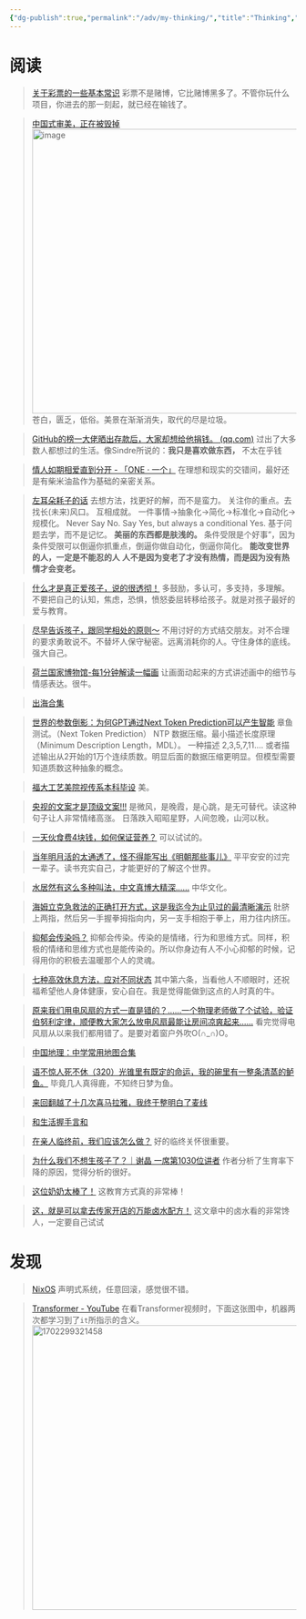 ```yaml
---
{"dg-publish":true,"permalink":"/adv/my-thinking/","title":"Thinking","noteIcon":""}
---
```


# 阅读

> [关于彩票的一些基本常识](https://mp.weixin.qq.com/s/cyTMKk55zsBPs72saqstlw)
> 彩票不是赌博，它比赌博黑多了。不管你玩什么项目，你进去的那一刻起，就已经在输钱了。

> [中国式审美，正在被毁掉](https://mp.weixin.qq.com/s/stfgHl9GrwWwe9pHsEVJCg)
> <img src="https://cdn.jsdelivr.net/gh/aaronmack/image-hosting@master/e/image.74z06xb9kqk0.webp" alt="image" width=500/>
> 苍白，匮乏，低俗。美景在渐渐消失，取代的尽是垃圾。

> [GitHub的榜一大佬晒出存款后，大家却想给他捐钱。 (qq.com)](https://mp.weixin.qq.com/s/y2AYcC83KCv2Pi060n_MZg)
> 过出了大多数人都想过的生活。像Sindre所说的：**我只是喜欢做东西，** 不太在乎钱

> [情人如期相爱直到分开 - 「ONE · 一个」](http://wufazhuce.com/article/6141)
> 在理想和现实的交错间，最好还是有柴米油盐作为基础的亲密关系。

> [左耳朵耗子的话](https://mp.weixin.qq.com/s/bOnW8gDJ-dXp4KbAjhDw9A)
> 去想方法，找更好的解，而不是蛮力。
> 关注你的重点。去找长(未来)风口。
> 互相成就。
> 一件事情->抽象化->简化->标准化->自动化->规模化。
> Never Say No. Say Yes, but always a conditional Yes.
> 基于问题去学，而不是记忆。
> **美丽的东西都是肤浅的。**
> 条件受限是个好事”，因为条件受限可以倒逼你抓重点，倒逼你做自动化，倒逼你简化。
> **能改变世界的人，一定是不能忍的人**
> **人不是因为变老了才没有热情，而是因为没有热情才会变老。**

> [什么才是真正爱孩子，说的很透彻！](https://m.weibo.cn/detail/4901791285645834)
> 多鼓励，多认可，多支持，多理解。 不要把自己的认知，焦虑，恐惧，愤怒委屈转移给孩子。就是对孩子最好的爱与教育。

> [尽早告诉孩子，跟同学相处的原则～](https://m.weibo.cn/detail/4901751808859026)
> 不用讨好的方式结交朋友。对不合理的要求勇敢说不。不替坏人保守秘密。远离消耗你的人。守住身体的底线。强大自己。

> [荷兰国家博物馆-每1分钟解读一幅画](https://m.weibo.cn/detail/4903540612399888)
> 让画面动起来的方式讲述画中的细节与情感表达。很牛。

> [出海合集](https://m.weibo.cn/status/N25MQAwq2?jumpfrom=weibocom)

> [世界的参数倒影：为何GPT通过Next Token Prediction可以产生智能](https://zhuanlan.zhihu.com/p/632795115?utm_id=0)
> 章鱼测试。（Next Token Prediction） NTP
> 数据压缩。最小描述长度原理（Minimum Description Length，MDL）。
> 一种描述 2,3,5,7,11....   或者描述输出从2开始的1万个连续质数。明显后面的数据压缩更明显。但模型需要知道质数这种抽象的概念。

> [福大工艺美院视传系本科毕设](https://www.douyin.com/video/7236810403307638077)
> 美。

> [央视的文案才是顶级文案!!!](https://m.weibo.cn/detail/4908865961596013)
> 是微风，是晚霞，是心跳，是无可替代。读这种句子让人非常情绪高涨。
> 日落跌入昭昭星野，人间忽晚，山河以秋。

> [一天伙食费4块钱，如何保证营养？](https://dig.chouti.com/pic/show?nid=b71636aafc23a0f82364d7281de01762&lid=38902046)
> 可以试试的。

> [当年明月活的太通透了，怪不得能写出《明朝那些事儿》](https://m.weibo.cn/detail/4912269177656665)
> 平平安安的过完一辈子。读书充实自己，才能更好的了解这个世界。

> [水居然有这么多种叫法，中文真博大精深……](https://m.weibo.cn/detail/4912140831687748)
> 中华文化。

> [海姆立克急救法的正确打开方式，这是我迄今为止见过的最清晰演示](https://m.weibo.cn/detail/4914474408741985)
> 肚脐上两指，然后另一手握拳拇指向内，另一支手相抱于拳上，用力往内挤压。

> [抑郁会传染吗？](http://wufazhuce.com/question/3823)
> 抑郁会传染。传染的是情绪，行为和思维方式。同样，积极的情绪和思维方式也是能传染的。所以你身边有人不小心抑郁的时候，记得用你的积极去温暖那个人的灵魂。

> [七种高效休息方法，应对不同状态](https://m.weibo.cn/detail/4914979537420511)
> 其中第六条，当看他人不顺眼时，还祝福希望他人身体健康，安心自在。我是觉得能做到这点的人时真的牛。

> [原来我们用电风扇的方式一直是错的？……一个物理老师做了个试验，验证伯努利定律，顺便教大家怎么放电风扇最能让房间凉爽起来……](https://dig.chouti.com/pic/show?nid=9dbc7317c7c073109e4780f2f826ba09&lid=39033271)
> 看完觉得电风扇从以来我们都用错了。是要对着窗户外吹O(∩_∩)O。

> [中国地理：中学常用地图合集](https://dig.chouti.com/pic/show?nid=2cf31673a824890d3bd2e375707b1318&lid=39150647)

> [语不惊人死不休（320）光锥里有既定的命运，我的碗里有一整条清蒸的鲈鱼。](http://www.zreading.cn/archives/9130.html)
> 毕竟几人真得鹿，不知终日梦为鱼。

> [来回翻越了十几次喜马拉雅，我终于整明白了麦线](https://mp.weixin.qq.com/s/zDhADE6Tm4uBjQ4fjRQlEA)

> [和生活握手言和](http://wufazhuce.com/article/6065)

> [在亲人临终前，我们应该怎么做？](https://m.thepaper.cn/newsDetail_forward_24474033)
> 好的临终关怀很重要。

> [为什么我们不想生孩子了？｜谢晶 一席第1030位讲者](https://mp.weixin.qq.com/s/P9kUO6ANPUTfQ_W9v34olQ)
> 作者分析了生育率下降的原因，觉得分析的很好。

> [这位奶奶太棒了！](https://m.weibo.cn/detail/4953786018169582)
> 这教育方式真的非常棒！

> [这，就是可以拿去传家开店的万能卤水配方！](https://mp.weixin.qq.com/s/6seLu_fNJ9H8b8X3Xg4vmA)
> 这文章中的卤水看的非常馋人，一定要自己试试

# 发现

> [NixOS](https://github.com/ryan4yin/nixos-and-flakes-book)
> 声明式系统，任意回滚，感觉很不错。


> [Transformer - YouTube](https://www.youtube.com/watch?v=ugWDIIOHtPA&list=PLJV_el3uVTsOK_ZK5L0Iv_EQoL1JefRL4&index=61)
> 在看Transformer视频时，下面这张图中，机器两次都学习到了`it`所指示的含义。
> <img src="https://cdn.jsdelivr.net/gh/aaronmack/image-hosting@master/e/1702299321458.webp" alt="1702299321458" width=500/>